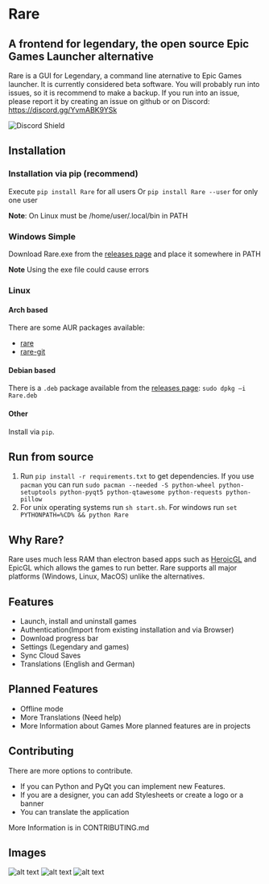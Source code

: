 # Rare

## A frontend for legendary, the open source Epic Games Launcher alternative

Rare is a GUI for Legendary, a command line aternative to Epic Games launcher. 
It is currently considered beta software. You will probably run into issues, so it is
recommend to make a backup. If you run into an issue, please report it by creating an issue on github or on Discord: https://discord.gg/YvmABK9YSk 

![Discord Shield](https://discordapp.com/api/guilds/826881530310819914/widget.png?style=shield)

## Installation

### Installation via pip (recommend)

Execute `pip install Rare` for all users Or `pip install Rare --user` for only one user

**Note**: On Linux must be /home/user/.local/bin in PATH

### Windows Simple

Download Rare.exe from the [releases page](https://github.com/Dummerle/Rare/releases) and place it somewhere in PATH

**Note**
Using the exe file could cause errors

### Linux

#### Arch based

There are some AUR packages available:
 - [rare](https://aur.archlinux.org/packages/rare)
 - [rare-git](https://aur.archlinux.org/packages/rare-git)

#### Debian based

There is a `.deb` package available from the [releases page](https://github.com/Dummerle/Rare/releases): `sudo dpkg –i Rare.deb`

#### Other

Install via `pip`.

## Run from source
1. Run `pip install -r requirements.txt` to get dependencies. If you use `pacman` you can run `sudo pacman --needed -S python-wheel python-setuptools python-pyqt5 python-qtawesome python-requests python-pillow`
2. For unix operating systems run `sh start.sh`. For windows run `set PYTHONPATH=%CD% && python Rare`

## Why Rare?

Rare uses much less RAM than electron based apps such as [HeroicGL](https://github.com/Heroic-Games-Launcher/HeroicGamesLauncher) and EpicGL which allows the games to run better.
Rare supports all major platforms (Windows, Linux, MacOS) unlike the alternatives.

## Features

- Launch, install and uninstall games
- Authentication(Import from existing installation and via Browser)
- Download progress bar
- Settings (Legendary and games)
- Sync Cloud Saves
- Translations (English and German)

## Planned Features
- Offline mode
- More Translations (Need help)
- More Information about Games
More planned features are in projects

## Contributing
There are more options to contribute. 
- If you can Python and PyQt you can implement new Features.
- If you are a designer, you can add Stylesheets or create a logo or a banner
- You can translate the application

More Information is in CONTRIBUTING.md

## Images

![alt text](https://github.com/Dummerle/Rare/blob/main/Screenshots/Rare.png?raw=true)
![alt text](https://github.com/Dummerle/Rare/blob/main/Screenshots/GameInfo.png?raw=true)
![alt text](https://github.com/Dummerle/Rare/blob/main/Screenshots/RareSettings.png?raw=true)

